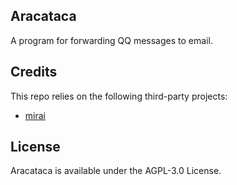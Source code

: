 ## Aracataca

A program for forwarding QQ messages to email.

## Credits

This repo relies on the following third-party projects:

- [mirai](https://github.com/mamoe/mirai)

## License

Aracataca is available under the AGPL-3.0 License.
